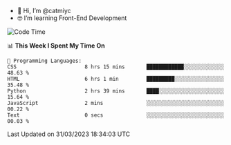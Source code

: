 - 👋 Hi, I’m @catmiyc
- 🤓 I’m learning Front-End Development

<!---
catmiyc/catmiyc is a ✨ special ✨ repository because its `README.md` (this file) appears on your GitHub profile.
You can click the Preview link to take a look at your changes.
--->


<!--START_SECTION:waka-->
![Code Time](http://img.shields.io/badge/Code%20Time-102%20hrs%2044%20mins-blue)

📊 **This Week I Spent My Time On** 

```text
💬 Programming Languages: 
CSS                      8 hrs 15 mins       ████████████░░░░░░░░░░░░░   48.63 % 
HTML                     6 hrs 1 min         █████████░░░░░░░░░░░░░░░░   35.48 % 
Python                   2 hrs 39 mins       ████░░░░░░░░░░░░░░░░░░░░░   15.64 % 
JavaScript               2 mins              ░░░░░░░░░░░░░░░░░░░░░░░░░   00.22 % 
Text                     0 secs              ░░░░░░░░░░░░░░░░░░░░░░░░░   00.03 % 
```


 Last Updated on 31/03/2023 18:34:03 UTC
<!--END_SECTION:waka-->
